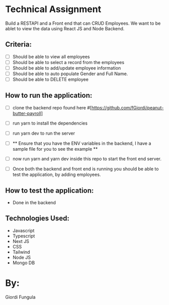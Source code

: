 # Technical Assignment

Build a RESTAPI and a Front end that can CRUD Employees.
We want to be ablet to view the data using React JS and Node Backend.

## Criteria:

- [ ] Should be able to view all employees
- [ ] Should be able to select a record from the employees
- [ ] Should be able to add/update employee information
- [ ] Should be able to auto populate Gender and Full Name.
- [ ] Should be able to DELETE employee

## How to run the application:
- [ ] clone the backend repo found here #[https://github.com/fGiordi/peanut-butter-payroll] 
- [ ] run yarn to install the dependencies
- [ ] run yarn dev to run the server
- [ ] ** Ensure that you have the ENV variables in the backend, I have a sample file for you to see the example **
- [ ] now run yarn and yarn dev inside this repo to start the front end server.
- [ ] Once both the backend and front end is running you should be able to test the application, by adding employees.


## How to test the application:

- Done in the backend


## Technologies Used:

- Javascript
- Typescript
- Next JS
- CSS
- Tailwind
- Node JS
- Mongo DB

# By:

Giordi Fungula
